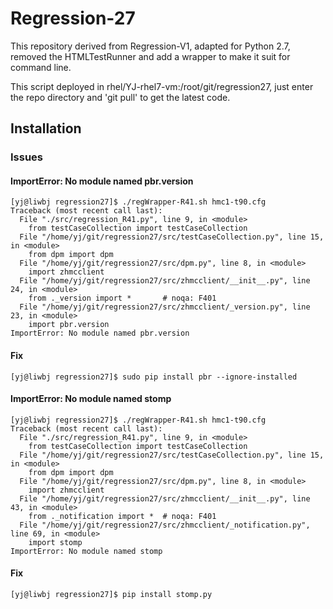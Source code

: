 # Regression-27

This repository derived from Regression-V1, adapted for Python 2.7, removed the HTMLTestRunner and add a wrapper to make it suit for command line.

This script deployed in rhel/YJ-rhel7-vm:/root/git/regression27, just enter the repo directory and 'git pull' to get the latest code.


## Installation

### Issues

#### ImportError: No module named pbr.version

    [yj@liwbj regression27]$ ./regWrapper-R41.sh hmc1-t90.cfg
    Traceback (most recent call last):
      File "./src/regression_R41.py", line 9, in <module>
        from testCaseCollection import testCaseCollection
      File "/home/yj/git/regression27/src/testCaseCollection.py", line 15, in <module>
        from dpm import dpm
      File "/home/yj/git/regression27/src/dpm.py", line 8, in <module>
        import zhmcclient
      File "/home/yj/git/regression27/src/zhmcclient/__init__.py", line 24, in <module>
        from ._version import *       # noqa: F401
      File "/home/yj/git/regression27/src/zhmcclient/_version.py", line 23, in <module>
        import pbr.version
    ImportError: No module named pbr.version

#### Fix

    [yj@liwbj regression27]$ sudo pip install pbr --ignore-installed

#### ImportError: No module named stomp

    [yj@liwbj regression27]$ ./regWrapper-R41.sh hmc1-t90.cfg
    Traceback (most recent call last):
      File "./src/regression_R41.py", line 9, in <module>
        from testCaseCollection import testCaseCollection
      File "/home/yj/git/regression27/src/testCaseCollection.py", line 15, in <module>
        from dpm import dpm
      File "/home/yj/git/regression27/src/dpm.py", line 8, in <module>
        import zhmcclient
      File "/home/yj/git/regression27/src/zhmcclient/__init__.py", line 43, in <module>
        from ._notification import *  # noqa: F401
      File "/home/yj/git/regression27/src/zhmcclient/_notification.py", line 69, in <module>
        import stomp
    ImportError: No module named stomp

#### Fix

    [yj@liwbj regression27]$ pip install stomp.py

